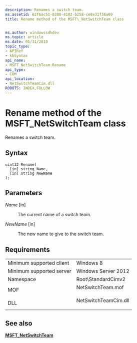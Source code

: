 ```yaml
---
description: Renames a switch team.
ms.assetid: 62f6ac51-0388-4182-b258-ce8e31f36a69
title: Rename method of the MSFT\_NetSwitchTeam class


ms.author: windowssdkdev
ms.topic: article
ms.date: 05/31/2018
topic_type: 
- APIRef
- kbSyntax
api_name: 
- MSFT_NetSwitchTeam.Rename
api_type: 
- COM
api_location: 
- NetSwitchTeamCim.dll
ROBOTS: INDEX,FOLLOW
---
```


# Rename method of the MSFT\_NetSwitchTeam class

Renames a switch team.

## Syntax


```mof
uint32 Rename(
  [in] string Name,
  [in] string NewName
);
```



## Parameters

<dl> <dt>

*Name* \[in\]
</dt> <dd>

The current name of a switch team.

</dd> <dt>

*NewName* \[in\]
</dt> <dd>

The new name to give to the switch team.

</dd> </dl>

## Requirements



|                                     |                                                                                                 |
|-------------------------------------|-------------------------------------------------------------------------------------------------|
| Minimum supported client<br/> | Windows 8<br/>                                                                            |
| Minimum supported server<br/> | Windows Server 2012<br/>                                                                  |
| Namespace<br/>                | Root\\StandardCimv2<br/>                                                                  |
| MOF<br/>                      | <dl> <dt>NetSwitchTeam.mof</dt> </dl>    |
| DLL<br/>                      | <dl> <dt>NetSwitchTeamCim.dll</dt> </dl> |



## See also

<dl> <dt>

[**MSFT\_NetSwitchTeam**](msft-netswitchteam.md)
</dt> </dl>

 

 




